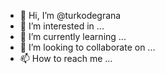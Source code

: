 - 👋 Hi, I’m @turkodegrana
- 👀 I’m interested in ...
- 🌱 I’m currently learning ...
- 💞️ I’m looking to collaborate on ...
- 📫 How to reach me ...

<!---
turkodegrana/turkodegrana is a ✨ special ✨ repository because its `README.md` (this file) appears on your GitHub profile.
You can click the Preview link to take a look at your changes.
--->
